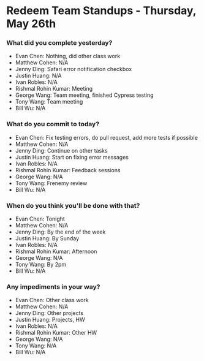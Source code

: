 # Redeem Team Standups - Thursday, May 26th

### What did you complete yesterday?
- Evan Chen: Nothing, did other class work
- Matthew Cohen: N/A
- Jenny Ding: Safari error notification checkbox
- Justin Huang: N/A
- Ivan Robles: N/A
- Rishmal Rohin Kumar: Meeting
- George Wang: Team meeting, finished Cypress testing
- Tony Wang: Team meeting
- Bill Wu: N/A

### What do you commit to today?
- Evan Chen: Fix testing errors, do pull request, add more tests if possible
- Matthew Cohen: N/A
- Jenny Ding: Continue on other tasks
- Justin Huang: Start on fixing error messages
- Ivan Robles: N/A
- Rishmal Rohin Kumar: Feedback sessions
- George Wang: N/A
- Tony Wang: Frenemy review
- Bill Wu: N/A

### When do you think you'll be done with that?
- Evan Chen: Tonight
- Matthew Cohen: N/A
- Jenny Ding: By the end of the week
- Justin Huang: By Sunday
- Ivan Robles: N/A
- Rishmal Rohin Kumar: Afternoon
- George Wang: N/A
- Tony Wang: By 2pm
- Bill Wu: N/A

### Any impediments in your way?
- Evan Chen: Other class work
- Matthew Cohen: N/A
- Jenny Ding: Other projects
- Justin Huang: Projects, HW
- Ivan Robles: N/A
- Rishmal Rohin Kumar: Other HW
- George Wang: N/A
- Tony Wang: N/A
- Bill Wu: N/A